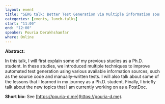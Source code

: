 ```yaml
---
layout: event
title: "SERG talk: Better Test Generation via Multiple information sources"
categories: [events, lunch-talks]
start: "11:00"
end: "12:00"
speaker: Pouria Derakhshanfar
where: Online
---
```


**Abstract:** 

In this talk, I will first explain some of my previous studies as a Ph.D. student. In these studies, we introduced multiple techniques to improve automated test generation using various available information sources, such as the source code and manually-written tests. I will also talk about some of the lessons that I learned in my journey as a Ph.D. student. Finally, I briefly talk about the new topics that I am currently working on as a PostDoc.

**Short bio:** See [https://pouria-d.me](https://pouria-d.me).






